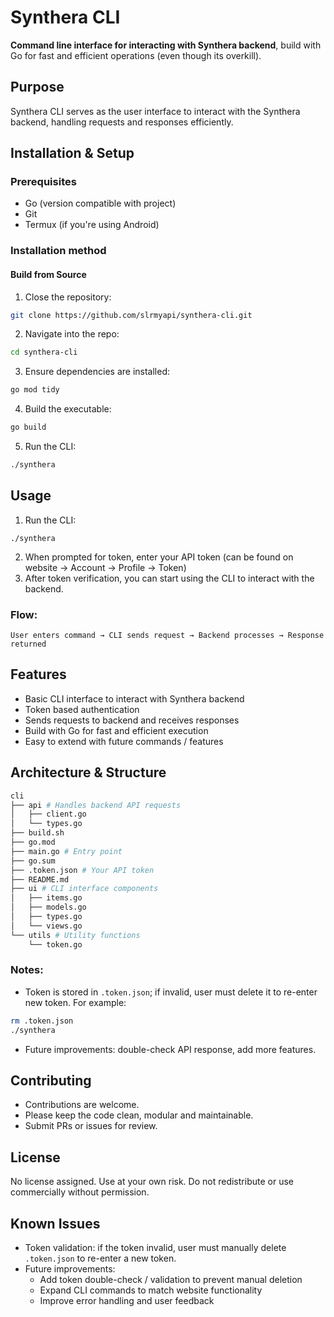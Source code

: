 # Synthera CLI

**Command line interface for interacting with Synthera backend**, build with Go for fast and efficient operations (even though its overkill).

## Purpose

Synthera CLI serves as the user interface to interact with the Synthera backend, handling requests and responses efficiently.

## Installation & Setup

### Prerequisites

- Go (version compatible with project)
- Git
- Termux (if you're using Android)

### Installation method

#### Build from Source

1. Close the repository:

```bash
git clone https://github.com/slrmyapi/synthera-cli.git
```

2. Navigate into the repo:

```bash
cd synthera-cli
```

3. Ensure dependencies are installed:

```bash
go mod tidy
```

4. Build the executable:

```bash
go build
```

5. Run the CLI:

```bash
./synthera
```

## Usage

1. Run the CLI:

```
./synthera
```

2. When prompted for token, enter your API token (can be found on website → Account → Profile → Token)
3. After token verification, you can start using the CLI to interact with the backend.

### Flow:

```
User enters command → CLI sends request → Backend processes → Response returned
```

## Features

- Basic CLI interface to interact with Synthera backend
- Token based authentication
- Sends requests to backend and receives responses
- Build with Go for fast and efficient execution
- Easy to extend with future commands / features

## Architecture & Structure

```bash
cli
├── api # Handles backend API requests
│   ├── client.go
│   └── types.go
├── build.sh
├── go.mod
├── main.go # Entry point
├── go.sum
├── .token.json # Your API token
├── README.md
├── ui # CLI interface components
│   ├── items.go
│   ├── models.go
│   ├── types.go
│   └── views.go
└── utils # Utility functions
    └── token.go
```

### Notes:

- Token is stored in `.token.json`; if invalid, user must delete it to re-enter new token. For example:

```bash
rm .token.json
./synthera
```

- Future improvements: double-check API response, add more features.

## Contributing

- Contributions are welcome.
- Please keep the code clean, modular and maintainable.
- Submit PRs or issues for review.

## License

No license assigned. Use at your own risk. Do not redistribute or use commercially without permission.

## Known Issues

- Token validation: if the token invalid, user must manually delete `.token.json` to re-enter a new token.
- Future improvements:
    - Add token double-check / validation to prevent manual deletion
    - Expand CLI commands to match website functionality
    - Improve error handling and user feedback
